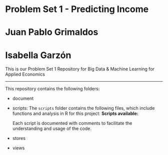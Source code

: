 # Problem Set 1 - Predicting Income 
# Juan Pablo Grimaldos 
# Isabella Garzón 

This is our Problem Set 1 Repository for Big Data & Machine Learning for Applied Economics

---

This repository contains the following folders: 

- document
- scripts:
  The `scripts` folder contains the following files, which include functions and analysis in R for this project:
     **Scripts available:**  

  Each script is documented with comments to facilitate the understanding and usage of the code.
- stores
- views 




